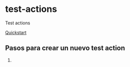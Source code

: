 # test-actions

Test actions

[Quickstart](https://docs.github.com/en/actions/quickstart)
## Pasos para crear un nuevo test action

1. 
